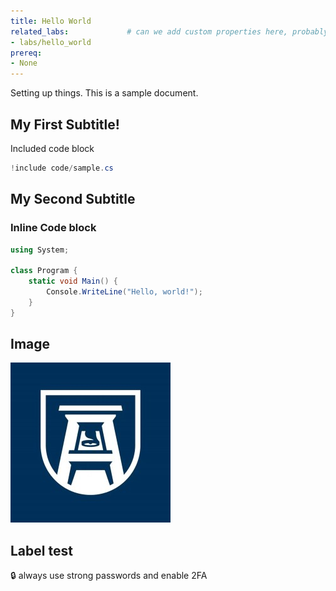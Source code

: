 ```yaml
---
title: Hello World
related_labs:             # can we add custom properties here, probably?
- labs/hello_world
prereq:
- None
---
```



Setting up things. This is a sample document.


## My First Subtitle!

Included code block

```csharp
!include code/sample.cs
```

## My Second Subtitle


### Inline Code block

```csharp
using System;

class Program {
    static void Main() {
        Console.WriteLine("Hello, world!");
    }
}
```

## Image

!["my first image"](/img/image.jpg)
 
## Label test

:lock: always use strong passwords and enable 2FA
